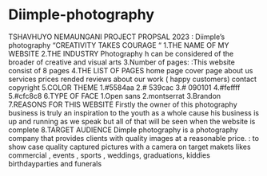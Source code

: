 # Diimple-photography
TSHAVHUYO NEMAUNGANI
PROJECT PROPSAL 2023
: Diimple’s photography
“CREATIVITY TAKES COURAGE “
1.THE NAME OF MY WEBSITE
2.THE INDUSTRY
Photography h can be considered of the broader of
creative and visual arts
3.Number of pages:
:This website consist of 8
 pages
4.THE LIST OF PAGES
home page
cover page
about us
services
prices rended
reviews about our work ( happy customers)
contact
copyright
5.COLOR THEME
1.#5584aa
2.# 539cac
3.# 090101
4.#feffff
5.#cfc8c8
6.TYPE OF FACE
1.Open sans
2.montserrat
3.Brandon
7.REASONS FOR THIS WEBSITE
Firstly the owner of this photography business is truly an
inspiration to the youth as a whole cause his business is up
and running as we speak but all of that will be seen when
the website is complete
8.TARGET AUDIENCE
Dimple photography is a photography company that
provides clients with quality images at a reasonable price.
: to show case quality captured pictures with a camera on target
makets likes commercial , events , sports , weddings, graduations,
kiddies birthdayparties and funerals
